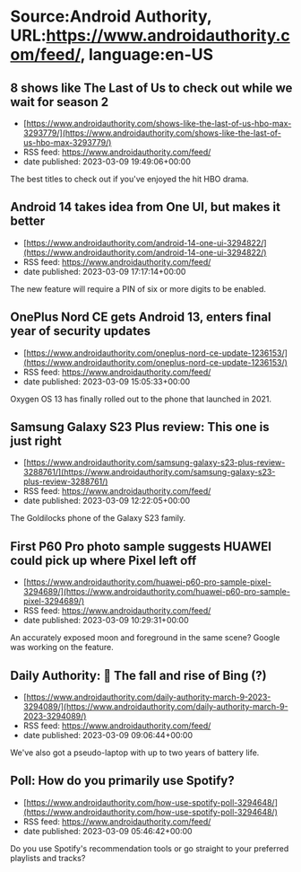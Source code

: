 # Source:Android Authority, URL:https://www.androidauthority.com/feed/, language:en-US

## 8 shows like The Last of Us to check out while we wait for season 2
 - [https://www.androidauthority.com/shows-like-the-last-of-us-hbo-max-3293779/](https://www.androidauthority.com/shows-like-the-last-of-us-hbo-max-3293779/)
 - RSS feed: https://www.androidauthority.com/feed/
 - date published: 2023-03-09 19:49:06+00:00

The best titles to check out if you've enjoyed the hit HBO drama.

## Android 14 takes idea from One UI, but makes it better
 - [https://www.androidauthority.com/android-14-one-ui-3294822/](https://www.androidauthority.com/android-14-one-ui-3294822/)
 - RSS feed: https://www.androidauthority.com/feed/
 - date published: 2023-03-09 17:17:14+00:00

The new feature will require a PIN of six or more digits to be enabled.

## OnePlus Nord CE gets Android 13, enters final year of security updates
 - [https://www.androidauthority.com/oneplus-nord-ce-update-1236153/](https://www.androidauthority.com/oneplus-nord-ce-update-1236153/)
 - RSS feed: https://www.androidauthority.com/feed/
 - date published: 2023-03-09 15:05:33+00:00

Oxygen OS 13 has finally rolled out to the phone that launched in 2021.

## Samsung Galaxy S23 Plus review: This one is just right
 - [https://www.androidauthority.com/samsung-galaxy-s23-plus-review-3288761/](https://www.androidauthority.com/samsung-galaxy-s23-plus-review-3288761/)
 - RSS feed: https://www.androidauthority.com/feed/
 - date published: 2023-03-09 12:22:05+00:00

The Goldilocks phone of the Galaxy S23 family.

## First P60 Pro photo sample suggests HUAWEI could pick up where Pixel left off
 - [https://www.androidauthority.com/huawei-p60-pro-sample-pixel-3294689/](https://www.androidauthority.com/huawei-p60-pro-sample-pixel-3294689/)
 - RSS feed: https://www.androidauthority.com/feed/
 - date published: 2023-03-09 10:29:31+00:00

An accurately exposed moon and foreground in the same scene? Google was working on the feature.

## Daily Authority: 🔎 The fall and rise of Bing (?)
 - [https://www.androidauthority.com/daily-authority-march-9-2023-3294089/](https://www.androidauthority.com/daily-authority-march-9-2023-3294089/)
 - RSS feed: https://www.androidauthority.com/feed/
 - date published: 2023-03-09 09:06:44+00:00

We've also got a pseudo-laptop with up to two years of battery life.

## Poll: How do you primarily use Spotify?
 - [https://www.androidauthority.com/how-use-spotify-poll-3294648/](https://www.androidauthority.com/how-use-spotify-poll-3294648/)
 - RSS feed: https://www.androidauthority.com/feed/
 - date published: 2023-03-09 05:46:42+00:00

Do you use Spotify's recommendation tools or go straight to your preferred playlists and tracks?

